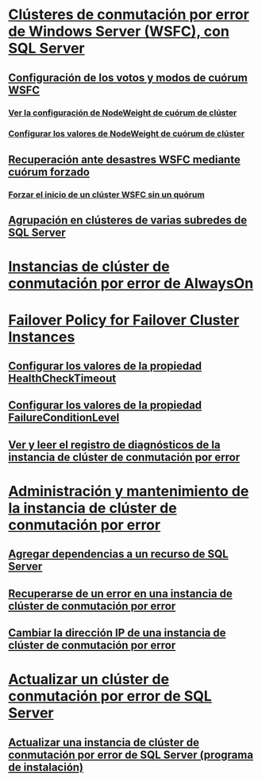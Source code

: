 # [Clústeres de conmutación por error de Windows Server (WSFC), con SQL Server](windows-server-failover-clustering-wsfc-with-sql-server.md)
## [Configuración de los votos y modos de cuórum WSFC](wsfc-quorum-modes-and-voting-configuration-sql-server.md)
### [Ver la configuración de NodeWeight de cuórum de clúster](view-cluster-quorum-nodeweight-settings.md)
### [Configurar los valores de NodeWeight de cuórum de clúster](configure-cluster-quorum-nodeweight-settings.md)
## [Recuperación ante desastres WSFC mediante cuórum forzado](wsfc-disaster-recovery-through-forced-quorum-sql-server.md)
### [Forzar el inicio de un clúster WSFC sin un quórum](force-a-wsfc-cluster-to-start-without-a-quorum.md)
## [Agrupación en clústeres de varias subredes de SQL Server](sql-server-multi-subnet-clustering-sql-server.md)

# [Instancias de clúster de conmutación por error de AlwaysOn](always-on-failover-cluster-instances-sql-server.md)

# [Failover Policy for Failover Cluster Instances](failover-policy-for-failover-cluster-instances.md)
## [Configurar los valores de la propiedad HealthCheckTimeout](configure-healthchecktimeout-property-settings.md)
## [Configurar los valores de la propiedad FailureConditionLevel](configure-failureconditionlevel-property-settings.md)
## [Ver y leer el registro de diagnósticos de la instancia de clúster de conmutación por error](view-and-read-failover-cluster-instance-diagnostics-log.md)

# [Administración y mantenimiento de la instancia de clúster de conmutación por error](failover-cluster-instance-administration-and-maintenance.md)
## [Agregar dependencias a un recurso de SQL Server](add-dependencies-to-a-sql-server-resource.md)
## [Recuperarse de un error en una instancia de clúster de conmutación por error](recover-from-failover-cluster-instance-failure.md)
## [Cambiar la dirección IP de una instancia de clúster de conmutación por error](change-the-ip-address-of-a-failover-cluster-instance.md)

# [Actualizar un clúster de conmutación por error de SQL Server](upgrade-a-sql-server-failover-cluster-instance.md)
## [Actualizar una instancia de clúster de conmutación por error de SQL Server (programa de instalación)](upgrade-a-sql-server-failover-cluster-instance-setup.md)
